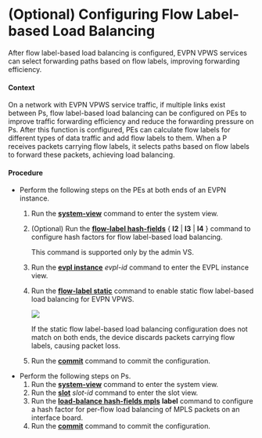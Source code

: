 (Optional) Configuring Flow Label-based Load Balancing
======================================================

After flow label-based load balancing is configured, EVPN VPWS services can select forwarding paths based on flow labels, improving forwarding efficiency.

#### Context

On a network with EVPN VPWS service traffic, if multiple links exist between Ps, flow label-based load balancing can be configured on PEs to improve traffic forwarding efficiency and reduce the forwarding pressure on Ps. After this function is configured, PEs can calculate flow labels for different types of data traffic and add flow labels to them. When a P receives packets carrying flow labels, it selects paths based on flow labels to forward these packets, achieving load balancing.


#### Procedure

* Perform the following steps on the PEs at both ends of an EVPN instance.
  1. Run the [**system-view**](cmdqueryname=system-view) command to enter the system view.
  2. (Optional) Run the [**flow-label hash-fields**](cmdqueryname=flow-label+hash-fields) { **l2** | **l3** | **l4** } command to configure hash factors for flow label-based load balancing.
     
     
     
     This command is supported only by the admin VS.
  3. Run the [**evpl instance**](cmdqueryname=evpl+instance) *evpl-id* command to enter the EVPL instance view.
  4. Run the [**flow-label static**](cmdqueryname=flow-label+static) command to enable static flow label-based load balancing for EVPN VPWS.
     
     ![](../../../../public_sys-resources/note_3.0-en-us.png) 
     
     If the static flow label-based load balancing configuration does not match on both ends, the device discards packets carrying flow labels, causing packet loss.
  5. Run the [**commit**](cmdqueryname=commit) command to commit the configuration.
* Perform the following steps on Ps.
  1. Run the [**system-view**](cmdqueryname=system-view) command to enter the system view.
  2. Run the [**slot**](cmdqueryname=slot) *slot-id* command to enter the slot view.
  3. Run the [**load-balance hash-fields mpls**](cmdqueryname=load-balance+hash-fields+mpls) **label** command to configure a hash factor for per-flow load balancing of MPLS packets on an interface board.
  4. Run the [**commit**](cmdqueryname=commit) command to commit the configuration.